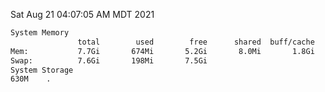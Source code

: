 Sat Aug 21 04:07:05 AM MDT 2021
```bash
System Memory
               total        used        free      shared  buff/cache   available
Mem:           7.7Gi       674Mi       5.2Gi       8.0Mi       1.8Gi       6.7Gi
Swap:          7.6Gi       198Mi       7.5Gi
System Storage
630M	.
```
